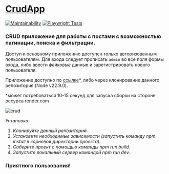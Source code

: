 # [CrudApp](https://crud-app-qeja.onrender.com)

[![Maintainability](https://qlty.sh/badges/ac1f5a9c-0ae3-4aea-91bd-334448bdbbe4/maintainability.svg)](https://qlty.sh/gh/chukichao/projects/crud-app)
[![Playwright Tests](https://github.com/chukichao/crud-app/actions/workflows/playwright.yml/badge.svg)](https://github.com/chukichao/crud-app/actions/workflows/playwright.yml)

### CRUD приложение для работы с постами с возможностью пагинации, поиска и фильтрации.

Доступ к основному приложению доступен только авторизованным пользователям. Для входа следует прописать `admin` во все поля формы входа, либо ввести _фейковые_ данные и зарегистрировать нового пользователя.

Приложение доступно по [ссылке](https://crud-app-qeja.onrender.com/)*, либо через клонирование данного репозитория (Node v22.9.0).

*может потребоваться 10-15 секунд для запуска сборки на стороне ресурса render.com

![crud](https://github.com/user-attachments/assets/82473ece-39ce-47d0-95d6-d47fe7fa8291)

_Установка:_

1. _Клонируйте данный репозиторий._
2. _Установите необходимые зависимости (запустить команду npm install в корневой директории проекта)._
3. _Соберите проект с помощью команды npm run build._
4. _Запустите локальный сервер командой npm run dev._

### Приятного пользования!
